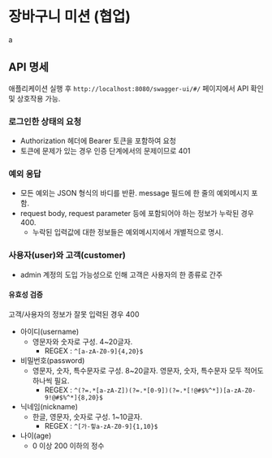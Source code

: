 # 장바구니 미션 (협업)

a



## API 명세

애플리케이션 실행 후 `http://localhost:8080/swagger-ui/#/` 페이지에서 API 확인 및 상호작용 가능.

### 로그인한 상태의 요청

- Authorization 헤더에 Bearer 토큰을 포함하여 요청
- 토큰에 문제가 있는 경우 인증 단계에서의 문제이므로 401

### 예외 응답

- 모든 예외는 JSON 형식의 바디를 반환. message 필드에 한 줄의 예외메시지 포함.
- request body, request parameter 등에 포함되어야 하는 정보가 누락된 경우 400.
    - 누락된 입력값에 대한 정보들은 예외메시지에서 개별적으로 명시.

### 사용자(user)와 고객(customer)

- admin 계정의 도입 가능성으로 인해 고객은 사용자의 한 종류로 간주

#### 유효성 검증

고객/사용자의 정보가 잘못 입력된 경우 400

- 아이디(username)
    - 영문자와 숫자로 구성. 4~20글자.
        - REGEX : `^[a-zA-Z0-9]{4,20}$`
- 비밀번호(password)
    - 영문자, 숫자, 특수문자로 구성. 8~20글자. 영문자, 숫자, 특수문자 모두 적어도 하나씩 필요.
        - REGEX : `^(?=.*[a-zA-Z])(?=.*[0-9])(?=.*[!@#$%^*])[a-zA-Z0-9!@#$%^*]{8,20}$`
- 닉네임(nickname)
    - 한글, 영문자, 숫자로 구성. 1~10글자.
        - REGEX : `^[가-힣a-zA-Z0-9]{1,10}$`
- 나이(age)
    - 0 이상 200 이하의 정수
